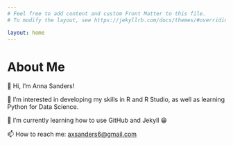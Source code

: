 ```yaml
---
# Feel free to add content and custom Front Matter to this file.
# To modify the layout, see https://jekyllrb.com/docs/themes/#overriding-theme-defaults

layout: home
---
```

# About Me

👋 Hi, I’m Anna Sanders!

👀 I’m interested in developing my skills in R and R Studio, as well as learning Python for Data Science.

🌱 I’m currently learning how to use GitHub and Jekyll 😁

📫 How to reach me: axsanders6@gmail.com